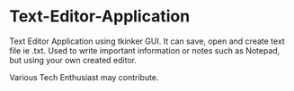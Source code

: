 # Text-Editor-Application
Text Editor Application using tkinker GUI. It can save, open and create text file ie .txt. Used to write important information or notes such as Notepad, but using your own created editor.



Various Tech Enthusiast may contribute.
